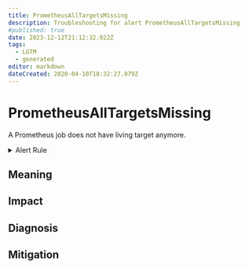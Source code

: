 ```yaml
---
title: PrometheusAllTargetsMissing
description: Troubleshooting for alert PrometheusAllTargetsMissing
#published: true
date: 2023-12-12T21:12:32.022Z
tags: 
  - LGTM
  - generated
editor: markdown
dateCreated: 2020-04-10T18:32:27.079Z
---
```


# PrometheusAllTargetsMissing

A Prometheus job does not have living target anymore.

<details>
  <summary>Alert Rule</summary>

{{% rule "prometheus-self-monitoring/prometheus-self-monitoring-internal.yml" "PrometheusAllTargetsMissing" %}}

{{% comment %}}

```yaml
alert: PrometheusAllTargetsMissing
expr: sum by (job) (up) == 0
for: 0m
labels:
    severity: critical
annotations:
    summary: Prometheus all targets missing (instance {{ $labels.instance }})
    description: |-
        A Prometheus job does not have living target anymore.
          VALUE = {{ $value }}
          LABELS = {{ $labels }}
    runbook: https://github.com/srerun/prometheus-alerts/blob/main/content/runbooks/prometheus-self-monitoring-internal/PrometheusAllTargetsMissing.md

```

{{% /comment %}}

</details>


## Meaning
[//]: # "Short paragraph that explains what the alert means"


## Impact
[//]: # "What could / will happen if the alert is not addressed"



## Diagnosis
[//]: # "Steps to take to identify the cause of the problem"



## Mitigation
[//]: # "The steps necessary to resolve the alert"
